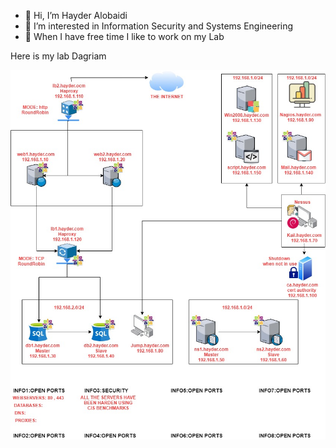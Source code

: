 - 👋 Hi, I’m Hayder Alobaidi
- 👀 I’m interested in Information Security and Systems Engineering 
- 🌱 When I have free time I like to work on my Lab 

Here is my lab Dagriam 

![](Hayder.com-Dagrim.jpg)

